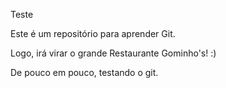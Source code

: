Teste

Este é um repositório para aprender Git.

Logo, irá virar o grande Restaurante Gominho's! :)

De pouco em pouco, testando o git.